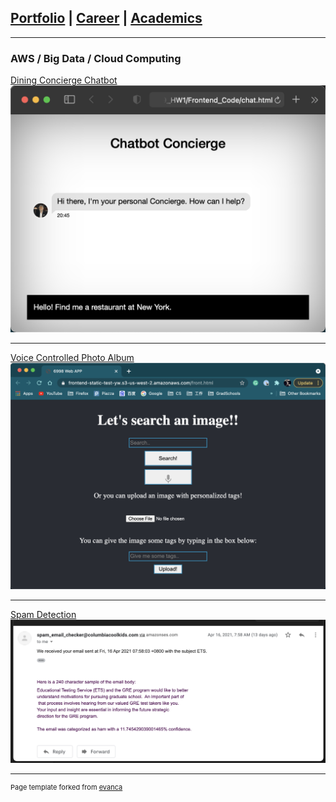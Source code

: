 ## [Portfolio](https://yizhuowu.github.io/) | [Career](/career) | [Academics](https://yizhuowu.github.io/)
---

### AWS / Big Data / Cloud Computing 

[Dining Concierge Chatbot](/sample_page)
<img src="images/Dining_Concierge_Chat_Bot.png"/>

---
[Voice Controlled Photo Album](/pdf/sample_presentation.pdf)
<img src="images/Voice_Controlled_Photo_Album.png"/>

---
[Spam Detection](http://example.com/)
<img src="images/spam_checker.png"/>





---
<p style="font-size:11px">Page template forked from <a href="https://github.com/evanca/quick-portfolio">evanca</a></p>
<!-- Remove above link if you don't want to attibute -->